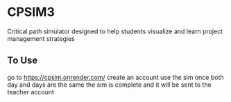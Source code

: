 # CPSIM3
Critical path simulator designed to help students visualize and learn project management strategies

## To Use
go to https://cpsim.onrender.com/
create an account use the sim
once both day and days are the same the sim is complete and it will be sent to the teacher account

